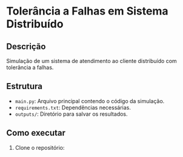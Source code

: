 # Tolerância a Falhas em Sistema Distribuído

## Descrição
Simulação de um sistema de atendimento ao cliente distribuído com tolerância a falhas.

## Estrutura
- `main.py`: Arquivo principal contendo o código da simulação.
- `requirements.txt`: Dependências necessárias.
- `outputs/`: Diretório para salvar os resultados.

## Como executar
1. Clone o repositório:
